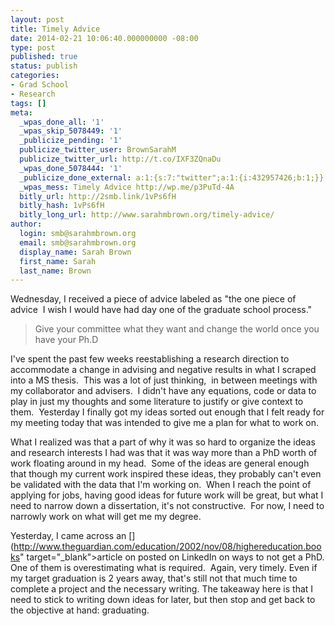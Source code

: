 ```yaml
---
layout: post
title: Timely Advice
date: 2014-02-21 10:06:40.000000000 -08:00
type: post
published: true
status: publish
categories:
- Grad School
- Research
tags: []
meta:
  _wpas_done_all: '1'
  _wpas_skip_5078449: '1'
  _publicize_pending: '1'
  publicize_twitter_user: BrownSarahM
  publicize_twitter_url: http://t.co/IXF3ZQnaDu
  _wpas_done_5078444: '1'
  _publicize_done_external: a:1:{s:7:"twitter";a:1:{i:432957426;b:1;}}
  _wpas_mess: Timely Advice http://wp.me/p3PuTd-4A
  bitly_url: http://2smb.link/1vPs6fH
  bitly_hash: 1vPs6fH
  bitly_long_url: http://www.sarahmbrown.org/timely-advice/
author:
  login: smb@sarahmbrown.org
  email: smb@sarahmbrown.org
  display_name: Sarah Brown
  first_name: Sarah
  last_name: Brown
---
```

Wednesday, I received a piece of advice labeled as "the one piece of advice  I wish I would have had day one of the graduate school process."

<blockquote>Give your committee what they want and change the world once you have your Ph.D
</blockquote>
I've spent the past few weeks reestablishing a research direction to accommodate a change in advising and negative results in what I scraped into a MS thesis.  This was a lot of just thinking,  in between meetings with my collaborator and advisers.  I didn't have any equations, code or data to play in just my thoughts and some literature to justify or give context to them.  Yesterday I finally got my ideas sorted out enough that I felt ready for my meeting today that was intended to give me a plan for what to work on.

What I realized was that a part of why it was so hard to organize the ideas and research interests I had was that it was way more than a PhD worth of work floating around in my head.  Some of the ideas are general enough that though my current work inspired these ideas, they probably can't even be validated with the data that I'm working on.  When I reach the point of applying for jobs, having good ideas for future work will be great, but what I need to narrow down a dissertation, it's not constructive.  For now, I need to narrowly work on what will get me my degree.

Yesterday, I came across an [](http://www.theguardian.com/education/2002/nov/08/highereducation.books" target="_blank">article on posted on LinkedIn on ways to not get a PhD. One of them is overestimating what is required.  Again, very timely. Even if my target graduation is 2 years away, that's still not that much time to complete a project and the necessary writing. The takeaway here is that I need to stick to writing down ideas for later, but then stop and get back to the objective at hand: graduating.

